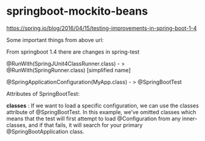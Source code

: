 # springboot-mockito-beans

https://spring.io/blog/2016/04/15/testing-improvements-in-spring-boot-1-4

Some important things from above url:

From springboot 1.4 there are changes in spring-test

@RunWith(SpringJUnit4ClassRunner.class) - > @RunWith(SpringRunner.class) [simplified name]

@SpringApplicationConfiguration(MyApp.class) - > @SpringBootTest

Attributes of  SpringBootTest:

<b>classes</b> : If we want to load a specific configuration, we can use the classes attribute of @SpringBootTest. In this example, we’ve omitted classes which means that the test will first attempt to load @Configuration from any inner-classes, and if that fails, it will search for your primary @SpringBootApplication class.

